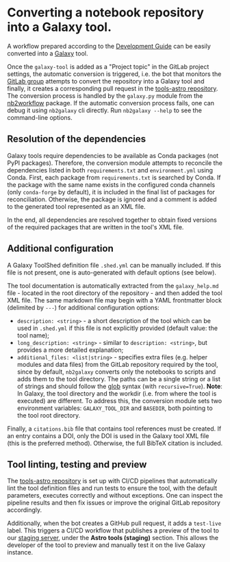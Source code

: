 # Converting a notebook repository into a Galaxy tool.

A workflow prepared according to the [Development Guide](guide-development.md) can be easily converted into a [Galaxy](https://github.com/galaxyproject/galaxy) tool.

Once the `galaxy-tool` is added as a "Project topic" in the GitLab project settings, the automatic conversion is triggered, i.e. the bot that monitors the [GitLab group](https://gitlab.renkulab.io/astronomy/mmoda) attempts to convert the repository into a Galaxy tool and finally, it creates a corresponding pull request in the [tools-astro repository](https://github.com/esg-epfl-apc/tools-astro). The conversion process is handled by the `galaxy.py` module from the [nb2workflow](https://github.com/oda-hub/nb2workflow) package. If the automatic conversion process fails, one can debug it using `nb2galaxy` cli directly. Run `nb2galaxy --help` to see the command-line options.

## Resolution of the dependencies

Galaxy tools require dependencies to be available as Conda packages (not PyPI packages). Therefore, the conversion module attempts to reconcile the dependencies listed in both `requirements.txt` and `environment.yml` using Conda. First, each package from `requirements.txt` is searched by Conda. If the package with the same name exists in the configured conda channels (only `conda-forge` by default), it is included in the final list of packages for reconciliation. Otherwise, the package is ignored and a comment is added to the generated tool represented as an XML file.

In the end, all dependencies are resolved together to obtain fixed versions of the required packages that are written in the tool's XML file.

## Additional configuration

A Galaxy ToolShed definition file `.shed.yml` can be manually included. If this file is not present, one is auto-generated with default options (see below).

The tool documentation is automatically extracted from the `galaxy_help.md` file - located in the root directory of the repository - and then added the tool XML file. The same markdown file may begin with a YAML frontmatter block (delimited by `---`) for additional configuration options:

- `description: <string>` - a short description of the tool which can be used in `.shed.yml` if this file is not explicitly provided (default value: the tool name);
- `long_description: <string>` - similar to `description: <string>`, but provides a more detailed explanation;
- `additional_files: <list|string>` - specifies extra files (e.g. helper modules and data files) from the GitLab repository required by the tool, since by default, `nb2galaxy` converts only the notebooks to scripts and adds them to the tool directory. The paths can be a single string or a list of strings and should follow the [glob](https://docs.python.org/3/library/glob.html#glob.glob) syntax (with `recursive=True`). **Note**: In Galaxy, the tool directory and the workdir (i.e. from where the tool is executed) are different. To address this, the conversion module sets two environment variables: `GALAXY_TOOL_DIR` and `BASEDIR`, both pointing to the tool root directory.

Finally, a `citations.bib` file that contains tool references must be created. If an entry contains a DOI, only the DOI is used in the Galaxy tool XML file (this is the preferred method). Otherwise, the full BibTeX citation is included.

## Tool linting, testing and preview

The [tools-astro repository](https://github.com/esg-epfl-apc/tools-astro) is set up with CI/CD pipelines that automatically lint the tool definition files and run tests to ensure the tool, with the default parameters, executes correctly and without exceptions. One can inspect the pipeline results and then fix issues or improve the original GitLab repository accordingly.

Additionally, when the bot creates a GitHub pull request, it adds a `test-live` label. This triggers a CI/CD workflow that publishes a preview of the tool to our [staging server](https://galaxy.odahub.fr), under the **Astro tools (staging)** section. This allows the developer of the tool to preview and manually test it on the live Galaxy instance.
